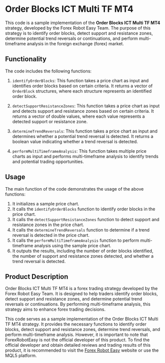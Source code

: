 # Order Blocks ICT Multi TF MT4

This code is a sample implementation of the **Order Blocks ICT Multi TF MT4** strategy, developed by the Forex Robot Easy Team. The purpose of this strategy is to identify order blocks, detect support and resistance zones, determine potential trend reversals or continuations, and perform multi-timeframe analysis in the foreign exchange (forex) market.

## Functionality

The code includes the following functions:

1. `identifyOrderBlocks`: This function takes a price chart as input and identifies order blocks based on certain criteria. It returns a vector of `OrderBlock` structures, where each structure represents an identified order block.

2. `detectSupportResistanceZones`: This function takes a price chart as input and detects support and resistance zones based on certain criteria. It returns a vector of double values, where each value represents a detected support or resistance zone.

3. `determineTrendReversals`: This function takes a price chart as input and determines whether a potential trend reversal is detected. It returns a boolean value indicating whether a trend reversal is detected.

4. `performMultiTimeframeAnalysis`: This function takes multiple price charts as input and performs multi-timeframe analysis to identify trends and potential trading opportunities.

## Usage

The main function of the code demonstrates the usage of the above functions:

1. It initializes a sample price chart.
2. It calls the `identifyOrderBlocks` function to identify order blocks in the price chart.
3. It calls the `detectSupportResistanceZones` function to detect support and resistance zones in the price chart.
4. It calls the `determineTrendReversals` function to determine if a trend reversal is detected in the price chart.
5. It calls the `performMultiTimeframeAnalysis` function to perform multi-timeframe analysis using the sample price chart.
6. It outputs the results, including the number of order blocks identified, the number of support and resistance zones detected, and whether a trend reversal is detected.

## Product Description

Order Blocks ICT Multi TF MT4 is a forex trading strategy developed by the Forex Robot Easy Team. It is designed to help traders identify order blocks, detect support and resistance zones, and determine potential trend reversals or continuations. By performing multi-timeframe analysis, this strategy aims to enhance forex trading decisions.

This code serves as a sample implementation of the Order Blocks ICT Multi TF MT4 strategy. It provides the necessary functions to identify order blocks, detect support and resistance zones, determine trend reversals, and perform multi-timeframe analysis. However, it is important to note that ForexRobotEasy is not the official developer of this product. To find the official developer and obtain detailed reviews and trading results of this product, it is recommended to visit the [Forex Robot Easy](https://forexroboteasy.com/forex-robot-review/order-blocks-ict-multi-tf-a-review-on-enhancing-forex-decisions/) website or use the MQL5 platform.
